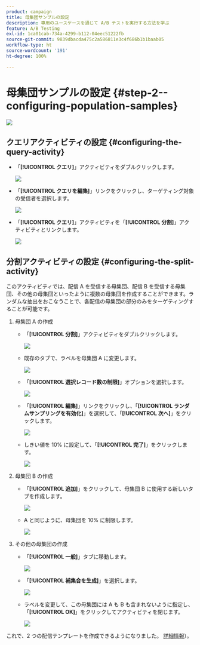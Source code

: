 ```yaml
---
product: campaign
title: 母集団サンプルの設定
description: 専用のユースケースを通じて A/B テストを実行する方法を学ぶ
feature: A/B Testing
exl-id: 1ca01cab-734a-4299-b112-04eec51222fb
source-git-commit: 9839dbacda475c2a586811e3c4f686b1b1baab05
workflow-type: ht
source-wordcount: '191'
ht-degree: 100%

---
```


# 母集団サンプルの設定 {#step-2--configuring-population-samples}

![](../../assets/common.svg)

## クエリアクティビティの設定 {#configuring-the-query-activity}

* 「**[!UICONTROL クエリ]**」アクティビティをダブルクリックします。

   ![](assets/use_case_abtesting_createrecipients_001.png)

* 「**[!UICONTROL クエリを編集]**」リンクをクリックし、ターゲティング対象の受信者を選択します。

   ![](assets/use_case_abtesting_createrecipients_002.png)

* 「**[!UICONTROL クエリ]**」アクティビティを「**[!UICONTROL 分割]**」アクティビティとリンクします。

   ![](assets/use_case_abtesting_createrecipients_003.png)

## 分割アクティビティの設定 {#configuring-the-split-activity}

このアクティビティでは、配信 A を受信する母集団、配信 B を受信する母集団、その他の母集団といったように複数の母集団を作成することができます。ランダムな抽出をおこなうことで、各配信の母集団の部分のみをターゲティングすることが可能です。

1. 母集団 A の作成

   * 「**[!UICONTROL 分割]**」アクティビティをダブルクリックします。

      ![](assets/use_case_abtesting_createrecipients_004.png)

   * 既存のタブで、ラベルを母集団 A に変更します。

      ![](assets/use_case_abtesting_createrecipients_005.png)

   * 「**[!UICONTROL 選択レコード数の制限]**」オプションを選択します。

      ![](assets/use_case_abtesting_createrecipients_006.png)

   * 「**[!UICONTROL 編集]**」リンクをクリックし、「**[!UICONTROL ランダムサンプリングを有効化]**」を選択して、「**[!UICONTROL 次へ]**」をクリックします。

      ![](assets/use_case_abtesting_createrecipients_007.png)

   * しきい値を 10% に設定して、「**[!UICONTROL 完了]**」をクリックします。

      ![](assets/use_case_abtesting_createrecipients_008.png)

1. 母集団 B の作成

   * 「**[!UICONTROL 追加]**」をクリックして、母集団 B に使用する新しいタブを作成します。

      ![](assets/use_case_abtesting_createrecipients_009.png)

   * A と同じように、母集団を 10% に制限します。

      ![](assets/use_case_abtesting_createrecipients_010.png)

1. その他の母集団の作成

   * 「**[!UICONTROL 一般]**」タブに移動します。

      ![](assets/use_case_abtesting_createrecipients_011.png)

   * 「**[!UICONTROL 補集合を生成]**」を選択します。

      ![](assets/use_case_abtesting_createrecipients_012.png)

   * ラベルを変更して、この母集団には A も B も含まれないように指定し、「**[!UICONTROL OK]**」をクリックしてアクティビティを閉じます。

      ![](assets/use_case_abtesting_createrecipients_013.png)

これで、2 つの配信テンプレートを作成できるようになりました。 [詳細情報](a-b-testing-uc-delivery-templates.md)）。
